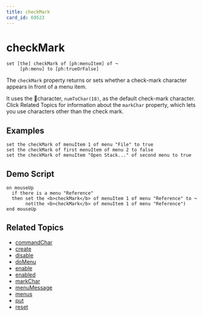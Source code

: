 ```yaml
---
title: checkMark
card_id: 69523
---
```


# checkMark

```
set [the] checkMark of [ph:menuItem] of ¬
     [ph:menu] to [ph:trueOrFalse]
```

The `checkMark` property returns or sets whether a check-mark character appears in front of a menu item.

It uses the character, `numToChar(18)`, as the default check-mark character. Click Related Topics for information about the `markChar` property, which lets you use characters other than the check mark. 

## Examples

```
set the checkMark of menuItem 1 of menu "File" to true
set the checkMark of first menuItem of menu 2 to false
set the checkMark of menuItem "Open Stack..." of second menu to true
```

## Demo Script

```
on mouseUp
  if there is a menu "Reference"
  then set the <b>checkMark</b> of menuItem 1 of menu "Reference" to ¬
       not(the <b>checkMark</b> of menuItem 1 of menu "Reference")
end mouseUp
```

## Related Topics

* [commandChar](/HyperTalkReference/properties/commandChar)
* [create](/HyperTalkReference/commands/create)
* [disable](/HyperTalkReference/commands/disable)
* [doMenu](/HyperTalkReference/commands/doMenu)
* [enable](/HyperTalkReference/commands/enable)
* [enabled](/HyperTalkReference/properties/enabled)
* [markChar](/HyperTalkReference/properties/markChar)
* [menuMessage](/HyperTalkReference/properties/menuMessage)
* [menus](/HyperTalkReference/functions/menus)
* [put](/HyperTalkReference/commands/put)
* [reset](/HyperTalkReference/commands/reset)
